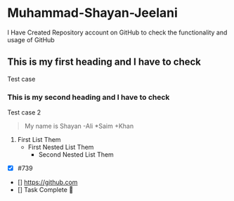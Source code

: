 # Muhammad-Shayan-Jeelani
I Have Created Repository account on GitHub to check the functionality and usage of GitHub
## This is my first heading and I have to check
Test case
### This is my second heading and I have to check
Test case 2
>My name is Shayan
-Ali
*Saim
+Khan
1. First List Them
   - First Nested List Them
     - Second Nested List Them
-[x] #739
- [] https://github.com
- [] Task Complete :tada:
